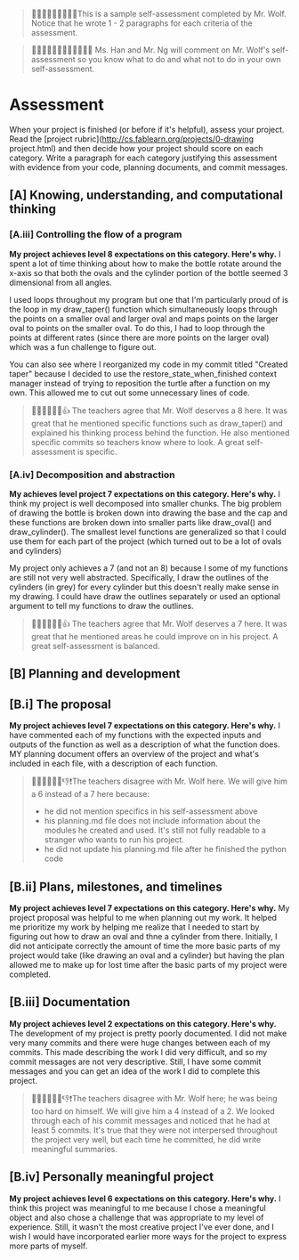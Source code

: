 > 👨🏼‍🏫👨🏼‍🏫👨🏼‍🏫This is a sample self-assessment completed by Mr. Wolf. Notice that he wrote 1 - 2 paragraphs for each criteria of the assessment. 

> 👩🏻‍🏫👩🏻‍🏫👨🏻‍🏫👨🏻‍🏫 Ms. Han and Mr. Ng will comment on Mr. Wolf's self-assessment so you know what to do and what not to do in your own self-assessment.


# Assessment

When your project is finished (or before if it's helpful), assess your project. Read the [project rubric](http://cs.fablearn.org/projects/0-drawing project.html) and then decide how your project should score on each category. Write a paragraph for each category justifying this assessment with evidence from your code, planning documents, and commit messages.

## [A] Knowing, understanding, and computational thinking
### [A.iii] Controlling the flow of a program
**My project achieves level 8 expectations on this category. Here's why.**
I spent a lot of time thinking about how to make the bottle rotate around the x-axis so that both the ovals and the cylinder portion of the bottle seemed 3 dimensional from all angles.

I used loops throughout my program but one that I'm particularly proud of is the loop in my draw_taper() function which simultaneously loops through the points on a smaller oval and larger oval and maps points on the larger oval to points on the smaller oval. To do this, I had to loop through the points at different rates (since there are more points on the larger oval) which was a fun challenge to figure out.

You can also see where I reorganized my code in my commit titled "Created taper" because I decided to use the restore_state_when_finished context manager instead of trying to reposition the turtle after a function on my own. This allowed me to cut out some unnecessary lines of code.

> 👩🏻‍🏫👨🏻‍🏫👍 The teachers agree that Mr. Wolf deserves a 8 here. It was great that he mentioned specific functions such as draw_taper() and explained his thinking process behind the function. He also mentioned specific commits so teachers know where to look. A great self-assessment is specific. 

### [A.iv] Decomposition and abstraction
**My achieves level project 7 expectations on this category. Here's why.**
I think my project is well decomposed into smaller chunks. The big problem of drawing the bottle is broken down into drawing the base and the cap and these functions are broken down into smaller parts like draw_oval() and draw_cylinder(). The smallest level functions are generalized so that I could use them for each part of the project (which turned out to be a lot of ovals and cylinders)

My project only achieves a 7 (and not an 8) because I some of my functions are still not very well abstracted. Specifically, I draw the outlines of the cylinders (in grey) for every cylinder but this doesn't really make sense in my drawing. I could have draw the outlines separately or used an optional argument to tell my functions to draw the outlines.

> 👩🏻‍🏫👨🏻‍🏫👍 The teachers agree that Mr. Wolf deserves a 7 here. It was great that he mentioned areas he could improve on in his project. A great self-assessment is balanced. 

## [B] Planning and development

## [B.i] The proposal
**My project achieves level 7 expectations on this category. Here's why.**
I have commented each of my functions with the expected inputs and outputs of the function as well as a description of what the function does. MY planning document offers an overview of the project and what's included in each file, with a description of each function.

> 👩🏻‍🏫👨🏻‍🏫👎❗The teachers disagree with Mr. Wolf here. We will give him a 6 instead of a 7 here because: 
> - he did not mention specifics in his self-assessment above
> - his planning.md file does not include information about the modules he created and used. It's still not fully readable to a stranger who wants to run his project.
> - he did not update his planning.md file after he finished the python code 

## [B.ii] Plans, milestones, and timelines
**My project achieves level 7 expectations on this category. Here's why.**
My project proposal was helpful to me when planning out my work. It helped me prioritize my work by helping me realize that I needed to start by figuring out how to draw an oval and thne a cylinder from there. Initially, I did not anticipate correctly the amount of time the more basic parts of my project would take (like drawing an oval and a cylinder) but having the plan allowed me to make up for lost time after the basic parts of my project were completed.

## [B.iii] Documentation
**My project achieves level 2 expectations on this category. Here's why.**
The development of my project is pretty poorly documented. I did not make very many commits and there were huge changes between each of my commits. This made describing the work I did very difficult, and so my commit messages are not very descriptive. Still, I have some commit messages and you can get an idea of the work I did to complete this project.

> 👩🏻‍🏫👨🏻‍🏫👎❗The teachers disagree with Mr. Wolf here; he was being too hard on himself. We will give him a 4 instead of a 2. We looked through each of his commit messages and noticed that he had at least 5 commits. It's true that they were not interpersed throughout the project very well, but each time he committed, he did write meaningful summaries. 

## [B.iv] Personally meaningful project
**My project achieves level 6 expectations on this category. Here's why.**
I think this project was meaningful to me because I chose a meaningful object and also chose a challenge that was appropriate to my level of experience. Still, it wasn't the most creative project I've ever done, and I wish I would have incorporated earlier more ways for the project to express more parts of myself.
